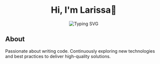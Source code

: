 <div align="center">
    <h1>Hi, I'm Larissa👋</h1>
    <img src="https://readme-typing-svg.demolab.com?font=Fira+Code&pause=1000&color=000000&width=435&lines=Welcome+to+my+GitHub+page;" alt="Typing SVG" />
</div>

## About
Passionate about writing code. Continuously exploring new technologies and best practices to deliver high-quality solutions. 

<!--## Skills
<div align="center">
    <img src=https://img.shields.io/badge/Java-%23ED8B00.svg?logo=openjdk&logoColor=white/>
    <img src=https://img.shields.io/badge/Python-3776AB?logo=python&logoColor=white/>
    <img src=https://img.shields.io/badge/terraform-%235835CC.svg?logo=terraform&logoColor=white/>
    <img src=https://img.shields.io/badge/AWS-000.svg?logo=amazon-web-services&logoColor=white/>
</div>

<a href="https://www.linkedin.com/in/laoliveira543" target="_blank"><i class="fab fa-linkedin contact-item" aria-hidden="true"></i></a>
<a href="https://github.com/laoliveira" target="_blank"><i class="fab fa-github-alt contact-item" aria-hidden="true"></i></a>
<a class="contact-link" href="https://instagram.com/snap0ut/" target="_blank"><i class="fab fa-instagram contact-item" aria-hidden="true"></i></a>
<a class="contact-link" href="mailto:laoliveira543@gmail.com" target="_blank"><i class="far fa-envelope contact-item" aria-hidden="true"></i></a>

**laoliveira/laoliveira** is a ✨ _special_ ✨ repository because its `README.md` (this file) appears on your GitHub profile.

Here are some ideas to get you started:

- 🔭 I’m currently working on ...
- 🌱 I’m currently learning ...
- 👯 I’m looking to collaborate on ...
- 🤔 I’m looking for help with ...
- 💬 Ask me about ...
- 📫 How to reach me: ...
- 😄 Pronouns: ...
- ⚡ Fun fact: ...
-->
